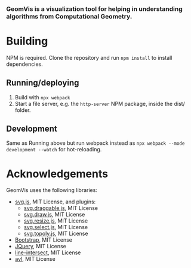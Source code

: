 ### GeomVis is a visualization tool for helping in understanding algorithms from Computational Geometry.

# Building
NPM is required. Clone the repository and run `npm install` to install dependencies.

## Running/deploying
1. Build with `npx webpack`
2. Start a file server, e.g. the `http-server` NPM package, inside the dist/ folder.

## Development
Same as Running above but run webpack instead as `npx webpack --mode development --watch` for hot-reloading.

# Acknowledgements
GeomVis uses the following libraries:
* [svg.js](https://github.com/svgdotjs/svg.js), MIT License, and plugins:
  * [svg.draggable.js](https://github.com/svgdotjs/svg.draggable.js), MIT License
  * [svg.draw.js](https://github.com/svgdotjs/svg.draw.js), MIT License
  * [svg.resize.js](https://github.com/svgdotjs/svg.resize.js), MIT License
  * [svg.select.js](https://github.com/svgdotjs/svg.select.js), MIT License
  * [svg.topoly.js](https://github.com/svgdotjs/svg.topoly.js), MIT License
* [Bootstrap](https://github.com/twbs/bootstrap), MIT License
* [JQuery](https://github.com/jquery/jquery), MIT License
* [line-intersect](https://github.com/psalaets/line-intersect), MIT License
* [avl](https://github.com/w8r/avl), MIT License